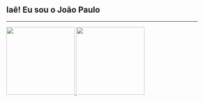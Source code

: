## Iaê! Eu sou o João Paulo
---

<div>
 <a href="https://github.com/Jp0liveira">
  <img height = "180" src="https://github-readme-stats.vercel.app/api?username=Jp0liveira&show_icons=true&theme=dark"/>
</a>
<a href="https://github.com/Jp0liveira">
  <img height = "180"src="https://github-readme-stats.vercel.app/api/top-langs/?username=Jp0liveira&layout=compact&theme=dark"/>
</a>
</div>



